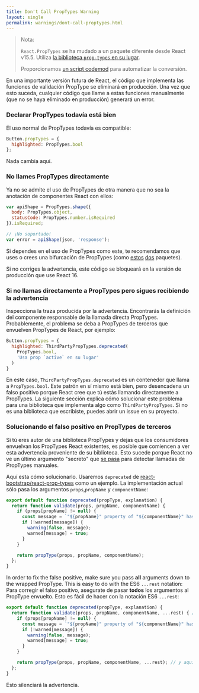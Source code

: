 ```yaml
---
title: Don't Call PropTypes Warning
layout: single
permalink: warnings/dont-call-proptypes.html
---
```


> Nota:
>
> `React.PropTypes` se ha mudado a un paquete diferente desde React v15.5. Utiliza [la biblioteca `prop-types` en su lugar](https://www.npmjs.com/package/prop-types).
>
> Proporcionamos [un script codemod](/blog/2017/04/07/react-v15.5.0.html#migrating-from-react.proptypes) para automatizar la conversión.

En una importante versión futura de React, el código que implementa las funciones de validación PropType se eliminará en producción. Una vez que esto suceda, cualquier código que llame a estas funciones manualmente (que no se haya eliminado en producción) generará un error.

### Declarar PropTypes todavía está bien

El uso normal de PropTypes todavía es compatible:

```javascript
Button.propTypes = {
  highlighted: PropTypes.bool
};
```

Nada cambia aquí.

### No llames PropTypes directamente

Ya no se admite el uso de PropTypes de otra manera que no sea la anotación de componentes React con ellos:

```javascript
var apiShape = PropTypes.shape({
  body: PropTypes.object,
  statusCode: PropTypes.number.isRequired
}).isRequired;

// ¡No soportado!
var error = apiShape(json, 'response');
```

Si dependes en el uso de PropTypes como este, te recomendamos que uses o crees una bifurcación de PropTypes (como [estos](https://github.com/aackerman/PropTypes) [dos](https://github.com/developit/proptypes) paquetes).

Si no corriges la advertencia, este código se bloqueará en la versión de producción que use React 16.

### Si no llamas directamente a PropTypes pero sigues recibiendo la advertencia

Inspecciona la traza producida por la advertencia. Encontrarás la definición del componente responsable de la llamada directa PropTypes. Probablemente, el problema se deba a PropTypes de terceros que envuelven PropTypes de React, por ejemplo:

```js
Button.propTypes = {
  highlighted: ThirdPartyPropTypes.deprecated(
    PropTypes.bool,
    'Usa prop `active` en su lugar'
  )
}
```

En este caso, `ThirdPartyPropTypes.deprecated` es un contenedor que llama a `PropTypes.bool`. Este patrón en sí mismo está bien, pero desencadena un falso positivo porque React cree que tú estás llamando directamente a PropTypes. La siguiente sección explica cómo solucionar este problema para una biblioteca que implementa algo como `ThirdPartyPropTypes`. Si no es una biblioteca que escribiste, puedes abrir un issue en su proyecto.

### Solucionando el falso positivo en PropTypes de terceros

Si tú eres autor de una biblioteca PropTypes y dejas que los consumidores envuelvan los PropTypes React existentes, es posible que comiencen a ver esta advertencia proveniente de su biblioteca. Esto sucede porque React no ve un último argumento "secreto" que [se pasa](https://github.com/facebook/react/pull/7132) para detectar llamadas de PropTypes manuales.

Aquí esta cómo solucionarlo. Usaremos `deprecated` de [react-bootstrap/react-prop-types](https://github.com/react-bootstrap/react-prop-types/blob/0d1cd3a49a93e513325e3258b28a82ce7d38e690/src/deprecated.js) como un ejemplo. La implementación actual sólo pasa los argumentos `props`,`propName` y `componentName`:

```javascript
export default function deprecated(propType, explanation) {
  return function validate(props, propName, componentName) {
    if (props[propName] != null) {
      const message = `"${propName}" property of "${componentName}" has been deprecated.\n${explanation}`;
      if (!warned[message]) {
        warning(false, message);
        warned[message] = true;
      }
    }

    return propType(props, propName, componentName);
  };
}
```

In order to fix the false positive, make sure you pass **all** arguments down to the wrapped PropType. This is easy to do with the ES6 `...rest` notation:
Para corregir el falso positivo, asegurate de pasar **todos** los argumentos al PropType envuelto. Esto es fácil de hacer con la notación ES6 `...rest`:

```javascript
export default function deprecated(propType, explanation) {
  return function validate(props, propName, componentName, ...rest) { // Nota ...rest aqui
    if (props[propName] != null) {
      const message = `"${propName}" property of "${componentName}" has been deprecated.\n${explanation}`;
      if (!warned[message]) {
        warning(false, message);
        warned[message] = true;
      }
    }

    return propType(props, propName, componentName, ...rest); // y aqui
  };
}
```

Esto silenciará la advertencia.
